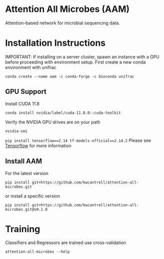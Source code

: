 # Attention All Microbes (AAM)

Attention-based network for microbial sequencing data. 

# Installation Instructions
IMPORTANT: If installing on a server cluster, spawn an instance with a GPU before proceeding with environment setup.
First create a new conda environment with unifrac

`conda create --name aam -c conda-forge -c bioconda unifrac`

## GPU Support 

Install CUDA 11.8

`conda install nvidia/label/cuda-11.8.0::cuda-toolkit`

Verify the NVIDIA GPU drives are on your path

`nvidia-smi`

`pip install tensorflow==2.14 tf-models-official==2.14.2`
Please see [Tensorflow](https://www.tensorflow.org/install) for more information

## Install AAM


For the latest version

`pip install git+https://github.com/kwcantrell/attention-all-microbes.git`

or install a specific version

`pip install git+https://github.com/kwcantrell/attention-all-microbes.git@v0.1.0`


# Training

Classifiers and Regressors are trained use cross-validation 

`attention-all-microbes --help`







